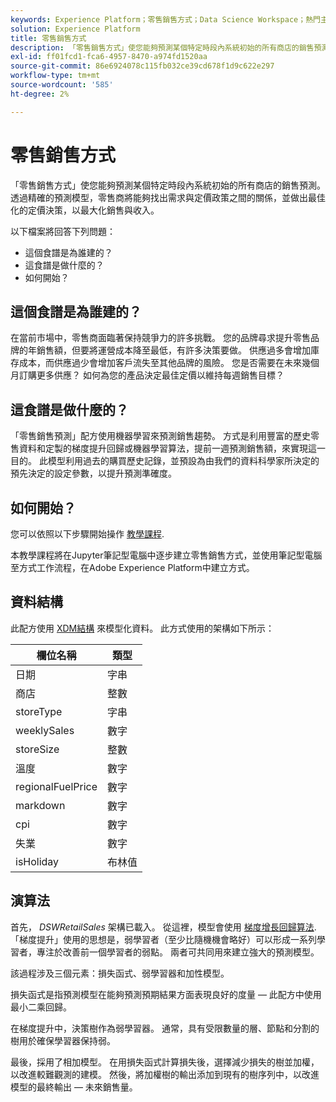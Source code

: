```yaml
---
keywords: Experience Platform；零售銷售方式；Data Science Workspace；熱門主題；方式；預建方式
solution: Experience Platform
title: 零售銷售方式
description: 「零售銷售方式」使您能夠預測某個特定時段內系統初始的所有商店的銷售預測。 透過精確的預測模型，零售商將能夠找出需求與定價政策之間的關係，並做出最佳化的定價決策，以最大化銷售與收入。
exl-id: ff01fcd1-fca6-4957-8470-a974fd1520aa
source-git-commit: 86e6924078c115fb032ce39cd678f1d9c622e297
workflow-type: tm+mt
source-wordcount: '585'
ht-degree: 2%

---
```


# 零售銷售方式

「零售銷售方式」使您能夠預測某個特定時段內系統初始的所有商店的銷售預測。 透過精確的預測模型，零售商將能夠找出需求與定價政策之間的關係，並做出最佳化的定價決策，以最大化銷售與收入。

以下檔案將回答下列問題：
* 這個食譜是為誰建的？
* 這食譜是做什麼的？
* 如何開始？

## 這個食譜是為誰建的？

在當前市場中，零售商面臨著保持競爭力的許多挑戰。 您的品牌尋求提升零售品牌的年銷售額，但要將運營成本降至最低，有許多決策要做。 供應過多會增加庫存成本，而供應過少會增加客戶流失至其他品牌的風險。 您是否需要在未來幾個月訂購更多供應？ 如何為您的產品決定最佳定價以維持每週銷售目標？

## 這食譜是做什麼的？

「零售銷售預測」配方使用機器學習來預測銷售趨勢。 方式是利用豐富的歷史零售資料和定製的梯度提升回歸或機器學習算法，提前一週預測銷售額，來實現這一目的。 此模型利用過去的購買歷史記錄，並預設為由我們的資料科學家所決定的預先決定的設定參數，以提升預測準確度。

## 如何開始？

您可以依照以下步驟開始操作 [教學課程](../jupyterlab/create-a-model.md).

本教學課程將在Jupyter筆記型電腦中逐步建立零售銷售方式，並使用筆記型電腦至方式工作流程，在Adobe Experience Platform中建立方式。

## 資料結構

此配方使用 [XDM結構](../../xdm/schema/field-dictionary.md) 來模型化資料。 此方式使用的架構如下所示：

| 欄位名稱 | 類型 |
| --- | --- |
| 日期 | 字串 |
| 商店 | 整數 |
| storeType | 字串 |
| weeklySales | 數字 |
| storeSize | 整數 |
| 溫度 | 數字 |
| regionalFuelPrice | 數字 |
| markdown | 數字 |
| cpi | 數字 |
| 失業 | 數字 |
| isHoliday | 布林值 |


## 演算法

首先， *DSWRetailSales* 架構已載入。 從這裡，模型會使用 [梯度增長回歸算法](https://scikit-learn.org/stable/modules/generated/sklearn.ensemble.GradientBoostingRegressor.html). 「梯度提升」使用的思想是，弱學習者（至少比隨機機會略好）可以形成一系列學習者，專注於改善前一個學習者的弱點。 兩者可共同用來建立強大的預測模型。

該過程涉及三個元素：損失函式、弱學習器和加性模型。

損失函式是指預測模型在能夠預測預期結果方面表現良好的度量 — 此配方中使用最小二乘回歸。

在梯度提升中，決策樹作為弱學習器。 通常，具有受限數量的層、節點和分割的樹用於確保學習器保持弱。

最後，採用了相加模型。 在用損失函式計算損失後，選擇減少損失的樹並加權，以改進較難觀測的建模。 然後，將加權樹的輸出添加到現有的樹序列中，以改進模型的最終輸出 — 未來銷售量。
